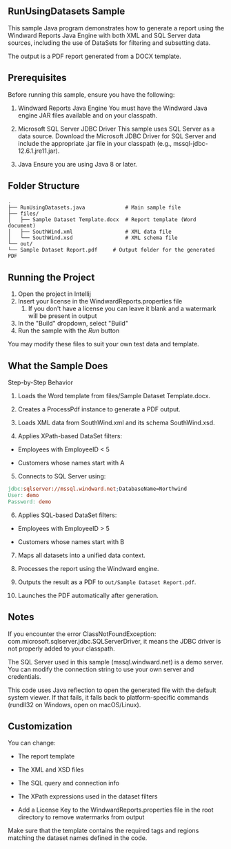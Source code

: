 ## RunUsingDatasets Sample
This sample Java program demonstrates how to generate a report using the Windward Reports Java Engine with both XML and SQL Server data sources, including the use of DataSets for filtering and subsetting data.

The output is a PDF report generated from a DOCX template.

## Prerequisites
Before running this sample, ensure you have the following:

1. Windward Reports Java Engine
   You must have the Windward Java engine JAR files available and on your classpath.

2. Microsoft SQL Server JDBC Driver
   This sample uses SQL Server as a data source. Download the Microsoft JDBC Driver for SQL Server and include the appropriate .jar file in your classpath (e.g., mssql-jdbc-12.6.1.jre11.jar).

3. Java
   Ensure you are using Java 8 or later.

## Folder Structure
``` pgsql
.
├── RunUsingDatasets.java             # Main sample file
├── files/
│   ├── Sample Dataset Template.docx  # Report template (Word document)
│   ├── SouthWind.xml                 # XML data file
│   └── SouthWind.xsd                 # XML schema file
└── out/
└── Sample Dataset Report.pdf     # Output folder for the generated PDF
```

## Running the Project
1. Open the project in Intellij
2. Insert your license in the WindwardReports.properties file
   1. If you don't have a license you can leave it blank and a watermark will be present in output
3. In the "Build" dropdown, select "Build"
4. Run the sample with the *Run* button

You may modify these files to suit your own test data and template.

## What the Sample Does
Step-by-Step Behavior
1. Loads the Word template from files/Sample Dataset Template.docx.

2. Creates a ProcessPdf instance to generate a PDF output.

3. Loads XML data from SouthWind.xml and its schema SouthWind.xsd.

4. Applies XPath-based DataSet filters:

- Employees with EmployeeID < 5

- Customers whose names start with A

5. Connects to SQL Server using:

``` makefile
jdbc:sqlserver://mssql.windward.net;DatabaseName=Northwind
User: demo
Password: demo
```
6. Applies SQL-based DataSet filters:

- Employees with EmployeeID > 5

- Customers whose names start with B

7. Maps all datasets into a unified data context.

8. Processes the report using the Windward engine.

9. Outputs the result as a PDF to ```out/Sample Dataset Report.pdf```.

10. Launches the PDF automatically after generation.

## Notes
If you encounter the error ClassNotFoundException: com.microsoft.sqlserver.jdbc.SQLServerDriver, it means the JDBC driver is not properly added to your classpath.

The SQL Server used in this sample (mssql.windward.net) is a demo server. You can modify the connection string to use your own server and credentials.

This code uses Java reflection to open the generated file with the default system viewer. If that fails, it falls back to platform-specific commands (rundll32 on Windows, open on macOS/Linux).

## Customization
You can change:

- The report template

- The XML and XSD files

- The SQL query and connection info

- The XPath expressions used in the dataset filters

- Add a License Key to the WindwardReports.properties file in the root directory to remove watermarks from output

Make sure that the template contains the required tags and regions matching the dataset names defined in the code.